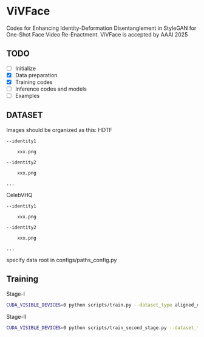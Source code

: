 # ViVFace
Codes for Enhancing Identity-Deformation Disentanglement in StyleGAN for One-Shot Face Video Re-Enactment. ViVFace is accepted by AAAI 2025

## TODO
- [ ] Initialize
- [x] Data preparation
- [x] Training codes
- [ ] Inference codes and models
- [ ] Examples

## DATASET

Images should be organized as this:
HDTF

	--identity1
 
		xxx.png
  
	--identity2
 
		xxx.png
  
	...
 
CelebVHQ

	--identity1
 
		xxx.png
  
	--identity2
 
		xxx.png
  
	...

specify data root in configs/paths_config.py

## Training
Stage-I
```.bash
CUDA_VISIBLE_DEVICES=0 python scripts/train.py --dataset_type aligned_celevb_image --exp_dir second_stage  --start_from_latent_avg --use_w_pool --w_discriminator_lambda 0.1 --gv_lambda 1e-2 --consistency_lambda 1.0 --delta_norm_lambda 2e-4 --s_lambda 1.0 --import_region_lambda 0.0 --id_lambda 0.1 --val_interval 100000000 --max_steps 100000 --stylegan_size 1024 --checkpoint_path first_stage.pt --workers 16 --batch_size 8 --test_batch_size 4 --test_workers 4 --learning_rate 0.0001 --save_training_data --save_interval 10000 --ss_latent_contrastive_lambda 0.00 --w_discriminator_lr 2e-5  --image_interval 100
```

Stage-II
```.bash
CUDA_VISIBLE_DEVICES=0 python scripts/train_second_stage.py --dataset_type aligned_celevb_image --exp_dir second_stage  --start_from_latent_avg --use_w_pool --val_interval 100000000 --max_steps 100000 --stylegan_size 1024 --checkpoint_path first_stage.pt --workers 16 --batch_size 8 --test_batch_size 4 --test_workers 4 --learning_rate 0.0001 --save_training_data --save_interval 10000 --ss_latent_contrastive_lambda 0.00 --w_discriminator_lr 2e-5 --aug_rate 0.9 --res_lambda 0.1 --hairclip_checkpoint_path pretrained_models/hairclip.pt --hair_aug_rate 0.33 --age_aug_rate 0.67 --image_interval 100
```
